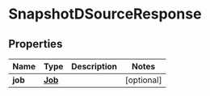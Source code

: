 

# SnapshotDSourceResponse


## Properties

Name | Type | Description | Notes
------------ | ------------- | ------------- | -------------
**job** | [**Job**](Job.md) |  |  [optional]



